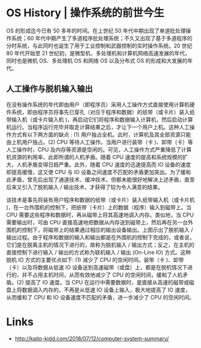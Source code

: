 # OS History | 操作系统的前世今生

OS 的形成迄今已有 50 多年的时间。在上世纪 50 年代中期出现了单道批处理操作系统；60 年代中期产生了多道程序批处理系统；不久又出现了基于多道程序的分时系统，与此同时也诞生了用于工业控制和武器控制的实时操作系统。20 世纪 80 年代开始至 21 世纪初，是微型机、多处理机和计算机网络高速发展的年代，同时也是微机 OS、多处理机 OS 和网络 OS 以及分布式 OS 的形成和大发展的年代。

## 人工操作与脱机输入输出

在没有操作系统的年代即由用户（即程序员）采用人工操作方式直接使用计算机硬件系统，即由程序员将事先已穿孔（对应于程序和数据）的纸带（或卡片）装入纸带输入机（或卡片输入机 )，再启动它们将程序和数据输入计算机，然后启动计算机运行。当程序运行完毕并取走计算结果之后，才让下一个用户上机。这种人工操作方式有以下两方面的缺点 : (1) 用户独占全机。此时，计算机及其全部资源只能由上机用户独占。(2) CPU 等待人工操作。当用户进行装带（卡 )、卸带（卡）等人工操作时，CPU 及内存等资源是空闲的。可见，人工操作方式严重降低了计算机资源的利用率，此即所谓的人机矛盾。随着 CPU 速度的提高和系统规模的扩大，人机矛盾变得日趋严重。此外，随着 CPU 速度的迅速提高而 IO 设备的速度却提高缓慢，这又使 CPU 与 IO 设备之间速度不匹配的矛盾更加突出。为了缓和此矛盾，曾先后出现了通道技术、缓冲技术，但都未能很好地解决上述矛盾，直至后来又引入了脱机输入 / 输出技术，才获得了较为令人满意的结果。

该技术是事先将装有用户程序和数据的纸带（或卡片）装入纸带输入机（或卡片机 )，在一台外围机的控制下，把纸带（卡片）上的数据（程序）输入到磁带上。当 CPU 需要这些程序和数据时，再从磁带上将其高速地调入内存。类似地，当 CPU 需要输出时，可由 CPU 直接高速地把数据从内存送到磁带上，然后再在另一台外围机的控制下，将磁带上的结果通过相应的输出设备输出。上图示出了脱机输入 / 输出过程。由于程序和数据的输入和输出都是在外围机的控制下完成的，或者说，它们是在脱离主机的情况下进行的，故称为脱机输入 / 输出方式；反之，在主机的直接控制下进行输入 / 输出的方式称为联机输入 / 输出 (On-Line IO) 方式。这种脱机 IO 方式的主要优点如下: (1) 减少了 CPU 的空闲时间。装带（卡 )、卸带（卡）以及将数据从低速 IO 设备送到高速磁带（或盘）上，都是在脱机情况下进行的，并不占用主机时间，从而有效地减少了 CPU 的空闲时间，缓和了人机矛盾。(2) 提高了 IO 速度。当 CPU 在运行中需要数据时，是直接从高速的磁带或磁盘上将数据调入内存的，不再是从低速 IO 设备上输入，极大地提高了 IO 速度，从而缓和了 CPU 和 IO 设备速度不匹配的矛盾，进一步减少了 CPU 的空闲时间。

# Links

- http://kaito-kidd.com/2018/07/12/computer-system-summary/
